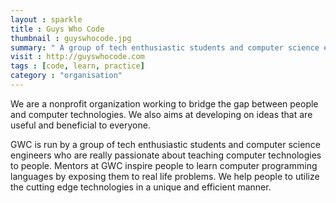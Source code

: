 ```yaml
---
layout : sparkle
title : Guys Who Code
thumbnail : guyswhocode.jpg
summary: " A group of tech enthusiastic students and computer science engineers who are really passionate about teaching computer technologies to people."
visit : http://guyswhocode.com
tags : [code, learn, practice]
category : "organisation"
---
```


We are a nonprofit organization working to bridge the gap between people and computer technologies. We also aims at developing on ideas that are useful and beneficial to everyone.

GWC is run by a group of tech enthusiastic students and computer science engineers who are really passionate about teaching computer technologies to people. Mentors at GWC inspire people to learn computer programming languages by exposing them to real life problems. We help people to utilize the cutting edge technologies in a unique and efficient manner.
